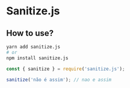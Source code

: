 # Sanitize.js

## How to use?

```sh
yarn add sanitize.js
# or
npm install sanitize.js
```

```js
const { sanitize } = require('sanitize.js');

sanitize('não é assim'); // nao e assim
```

